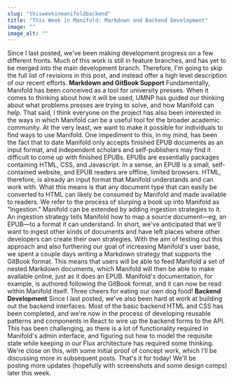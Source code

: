 ```yaml
---
slug: "thisweekinmanifoldbackend"
title: "This Week in Manifold: Markdown and Backend Development"
image: ""
image_alt: ""
---
```




<!--truncate-->

Since I last posted, we've been making development progress on a few different fronts. Much of this work is still in feature branches, and has yet to be merged into the main development branch. Therefore, I'm going to skip the full list of revisions in this post, and instead offer a high level description of our recent efforts. **Markdown and GitBook Support** Fundamentally, Manifold has been conceived as a tool for university presses. When it comes to thinking about how it will be used, UMNP has guided our thinking about what problems presses are trying to solve, and how Manifold can help. That said, I think everyone on the project has also been interested in the ways in which Manifold can be a useful tool for the broader academic community. At the very least, we want to make it possible for individuals to find ways to use Manifold. One impediment to this, in my mind, has been the fact that to date Manifold only accepts finished EPUB documents as an input format, and independent scholars and self-publishers may find it difficult to come up with finished EPUBs. EPUBs are essentially packages containing HTML, CSS, and Javascript. In a sense, an EPUB is a small, self-contained website, and EPUB readers are offline, limited browsers. HTML, therefore, is already an input format that Manifold understands and can work with. What this means is that any document type that can easily be converted to HTML can likely be consumed by Manifold and made available to readers. We refer to the process of slurping a book up into Manifold as "Ingestion." Manifold can be extended by adding ingestion strategies to it. An ingestion strategy tells Manifold how to map a source document—eg, an EPUB—to a format it can understand. In short, we've anticipated that we'll want to ingest other kinds of documents and have left places where other developers can create their own strategies.&nbsp;With the aim of testing out this approach and also furthering our goal of increasing Manifold's user base, we spent a couple days writing a Markdown strategy that supports the GitBook format. This means that users will be able to feed Manifold a set of nested Markdown documents, which Manifold will then be able to make available online, just as it does an EPUB. Manifold's documentation, for example, is authored following the GitBook format, and it can now be read within Manifold itself. Three cheers for eating our own dog food! **Backend Development** Since I last posted, we've also been hard at work at building out the backend interfaces. Most of the basic backend HTML and CSS has been completed, and we're now in the process of developing reusable patterns and components in React to wire up the backend forms to the API. This has been challenging, as there is a lot of functionality required in Manifold's admin interface, and figuring out how to model the requisite state while keeping in our Flux architecture has required some thinking. We're close on this, with some initial proof of concept work, which I'll be discussing more in subsequent posts. That's it for today! We'll be posting&nbsp;more updates (hopefully with screenshots and some design comps) later this week. &nbsp; &nbsp;



